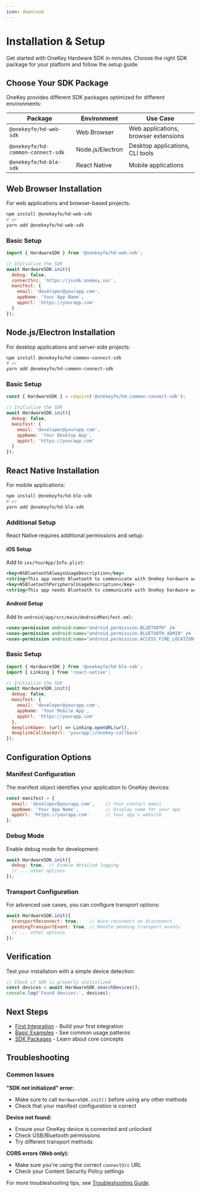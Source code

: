 ```yaml
---
icon: download
---
```


# Installation & Setup

Get started with OneKey Hardware SDK in minutes. Choose the right SDK package for your platform and follow the setup guide.

## Choose Your SDK Package

OneKey provides different SDK packages optimized for different environments:

| Package | Environment | Use Case |
|---------|-------------|----------|
| `@onekeyfe/hd-web-sdk` | Web Browser | Web applications, browser extensions |
| `@onekeyfe/hd-common-connect-sdk` | Node.js/Electron | Desktop applications, CLI tools |
| `@onekeyfe/hd-ble-sdk` | React Native | Mobile applications |

## Web Browser Installation

For web applications and browser-based projects:

```bash
npm install @onekeyfe/hd-web-sdk
# or
yarn add @onekeyfe/hd-web-sdk
```

### Basic Setup

```javascript
import { HardwareSDK } from '@onekeyfe/hd-web-sdk';

// Initialize the SDK
await HardwareSDK.init({
  debug: false,
  connectSrc: 'https://jssdk.onekey.so/',
  manifest: {
    email: 'developer@yourapp.com',
    appName: 'Your App Name',
    appUrl: 'https://yourapp.com'
  }
});
```

## Node.js/Electron Installation

For desktop applications and server-side projects:

```bash
npm install @onekeyfe/hd-common-connect-sdk
# or
yarn add @onekeyfe/hd-common-connect-sdk
```

### Basic Setup

```javascript
const { HardwareSDK } = require('@onekeyfe/hd-common-connect-sdk');

// Initialize the SDK
await HardwareSDK.init({
  debug: false,
  manifest: {
    email: 'developer@yourapp.com',
    appName: 'Your Desktop App',
    appUrl: 'https://yourapp.com'
  }
});
```

## React Native Installation

For mobile applications:

```bash
npm install @onekeyfe/hd-ble-sdk
# or
yarn add @onekeyfe/hd-ble-sdk
```

### Additional Setup

React Native requires additional permissions and setup:

#### iOS Setup

Add to `ios/YourApp/Info.plist`:

```xml
<key>NSBluetoothAlwaysUsageDescription</key>
<string>This app needs Bluetooth to communicate with OneKey hardware wallet</string>
<key>NSBluetoothPeripheralUsageDescription</key>
<string>This app needs Bluetooth to communicate with OneKey hardware wallet</string>
```

#### Android Setup

Add to `android/app/src/main/AndroidManifest.xml`:

```xml
<uses-permission android:name="android.permission.BLUETOOTH" />
<uses-permission android:name="android.permission.BLUETOOTH_ADMIN" />
<uses-permission android:name="android.permission.ACCESS_FINE_LOCATION" />
```

### Basic Setup

```javascript
import { HardwareSDK } from '@onekeyfe/hd-ble-sdk';
import { Linking } from 'react-native';

// Initialize the SDK
await HardwareSDK.init({
  debug: false,
  manifest: {
    email: 'developer@yourapp.com',
    appName: 'Your Mobile App',
    appUrl: 'https://yourapp.com'
  },
  deeplinkOpen: (url) => Linking.openURL(url),
  deeplinkCallbackUrl: 'yourapp://onekey-callback'
});
```

## Configuration Options

### Manifest Configuration

The manifest object identifies your application to OneKey devices:

```javascript
const manifest = {
  email: 'developer@yourapp.com',    // Your contact email
  appName: 'Your App Name',          // Display name for your app
  appUrl: 'https://yourapp.com'      // Your app's website
};
```

### Debug Mode

Enable debug mode for development:

```javascript
await HardwareSDK.init({
  debug: true,  // Enable detailed logging
  // ... other options
});
```

### Transport Configuration

For advanced use cases, you can configure transport options:

```javascript
await HardwareSDK.init({
  transportReconnect: true,    // Auto-reconnect on disconnect
  pendingTransportEvent: true, // Handle pending transport events
  // ... other options
});
```

## Verification

Test your installation with a simple device detection:

```javascript
// Check if SDK is properly initialized
const devices = await HardwareSDK.searchDevices();
console.log('Found devices:', devices);
```

## Next Steps

- [First Integration](first-integration.md) - Build your first integration
- [Basic Examples](examples.md) - See common usage patterns
- [SDK Packages](../sdk/concepts.md) - Learn about core concepts

## Troubleshooting

### Common Issues

**"SDK not initialized" error:**
- Make sure to call `HardwareSDK.init()` before using any other methods
- Check that your manifest configuration is correct

**Device not found:**
- Ensure your OneKey device is connected and unlocked
- Check USB/Bluetooth permissions
- Try different transport methods

**CORS errors (Web only):**
- Make sure you're using the correct `connectSrc` URL
- Check your Content Security Policy settings

For more troubleshooting tips, see [Troubleshooting Guide](../resources/troubleshooting.md).
